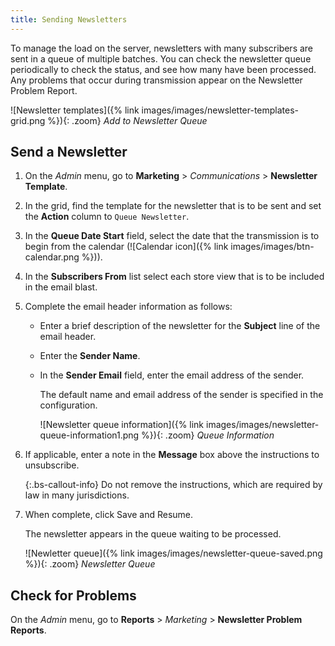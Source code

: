 ```yaml
---
title: Sending Newsletters
---
```


To manage the load on the server, newsletters with many subscribers are sent in a queue of multiple batches. You can check the newsletter queue periodically to check the status, and see how many have been processed. Any problems that occur during transmission appear on the Newsletter Problem Report.

![Newsletter templates]({% link images/images/newsletter-templates-grid.png %}){: .zoom}
_Add to Newsletter Queue_

## Send a Newsletter

1. On the _Admin_ menu, go to **Marketing** > _Communications_ > **Newsletter Template**.

1. In the grid, find the template for the newsletter that is to be sent and set the **Action** column to `Queue Newsletter`.

1. In the **Queue Date Start** field, select the date that the transmission is to begin from the calendar (![Calendar icon]({% link images/images/btn-calendar.png %})).

1. In the **Subscribers From** list select each store view that is to be included in the email blast.

1. Complete the email header information as follows:

    - Enter a brief description of the newsletter for the **Subject** line of the email header.

    - Enter the **Sender Name**.

    - In the **Sender Email** field, enter the email address of the sender.

        The default name and email address of the sender is specified in the configuration.

        ![Newsletter queue information]({% link images/images/newsletter-queue-information1.png %}){: .zoom}
        _Queue Information_

1. If applicable, enter a note in the **Message** box above the instructions to unsubscribe.

   {:.bs-callout-info}
   Do not remove the instructions, which are required by law in many jurisdictions.

1. When complete, click <span class="btn">Save and Resume</span>.

    The newsletter appears in the queue waiting to be processed.

    ![Newletter queue]({% link images/images/newsletter-queue-saved.png %}){: .zoom}
    _Newsletter Queue_

## Check for Problems

On the _Admin_ menu, go to **Reports** > _Marketing_ > **Newsletter Problem Reports**.
